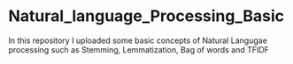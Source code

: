 # Natural_language_Processing_Basic
In this repository I uploaded some basic concepts of Natural Langugae processing such as Stemming, Lemmatization, Bag of words and TFIDF
